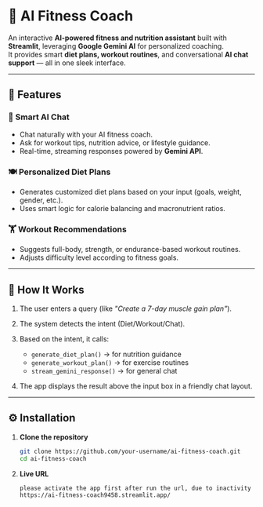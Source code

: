 # 🧠 AI Fitness Coach

An interactive **AI-powered fitness and nutrition assistant** built with **Streamlit**, leveraging **Google Gemini AI** for personalized coaching.  
It provides smart **diet plans, workout routines**, and conversational **AI chat support** — all in one sleek interface.

---

## 🚀 Features

### 💬 Smart AI Chat
- Chat naturally with your AI fitness coach.  
- Ask for workout tips, nutrition advice, or lifestyle guidance.  
- Real-time, streaming responses powered by **Gemini API**.

### 🍽️ Personalized Diet Plans
- Generates customized diet plans based on your input (goals, weight, gender, etc.).
- Uses smart logic for calorie balancing and macronutrient ratios.

### 🏋️ Workout Recommendations
- Suggests full-body, strength, or endurance-based workout routines.
- Adjusts difficulty level according to fitness goals.

---

## 🧠 How It Works

1. The user enters a query (like *"Create a 7-day muscle gain plan"*).  
2. The system detects the intent (Diet/Workout/Chat).  
3. Based on the intent, it calls:
   - `generate_diet_plan()` → for nutrition guidance  
   - `generate_workout_plan()` → for exercise routines  
   - `stream_gemini_response()` → for general chat  

4. The app displays the result above the input box in a friendly chat layout.

---

## ⚙️ Installation

1. **Clone the repository**
   ```bash
   git clone https://github.com/your-username/ai-fitness-coach.git
   cd ai-fitness-coach

2. **Live URL**
   ```bash
   please activate the app first after run the url, due to inactivity on the app, app can go to sleep mode
   https://ai-fitness-coach9458.streamlit.app/ 

